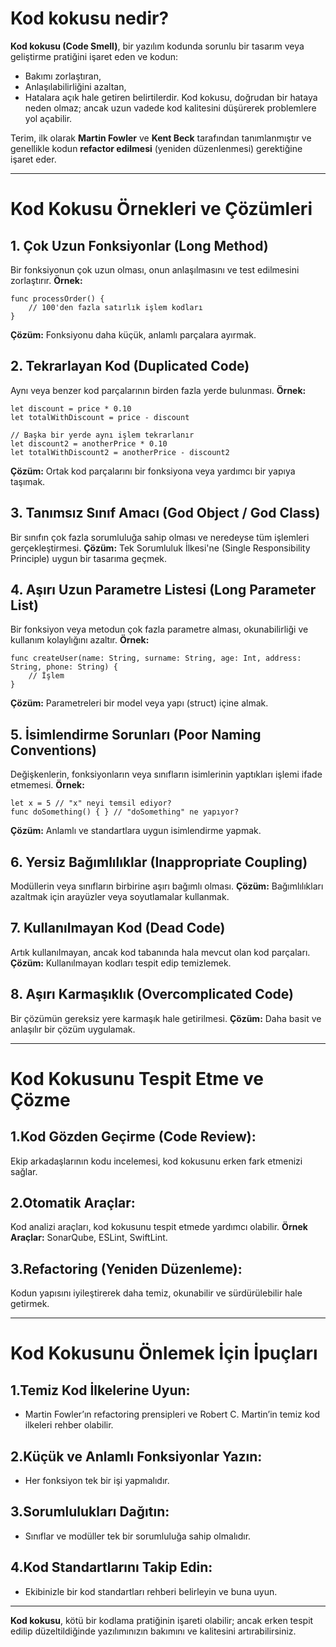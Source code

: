 # Kod kokusu nedir?
**Kod kokusu (Code Smell)**, bir yazılım kodunda sorunlu bir tasarım veya geliştirme pratiğini işaret eden ve kodun:

+ Bakımı zorlaştıran,
+ Anlaşılabilirliğini azaltan,
+ Hatalara açık hale getiren
belirtilerdir. Kod kokusu, doğrudan bir hataya neden olmaz; ancak uzun vadede kod kalitesini düşürerek problemlere yol açabilir.

Terim, ilk olarak **Martin Fowler** ve **Kent Beck** tarafından tanımlanmıştır ve genellikle kodun **refactor edilmesi** (yeniden düzenlenmesi) gerektiğine işaret eder.

---

# Kod Kokusu Örnekleri ve Çözümleri
## 1. Çok Uzun Fonksiyonlar (Long Method)
Bir fonksiyonun çok uzun olması, onun anlaşılmasını ve test edilmesini zorlaştırır.
**Örnek:**

```
func processOrder() {  
    // 100'den fazla satırlık işlem kodları  
}
```

**Çözüm:** Fonksiyonu daha küçük, anlamlı parçalara ayırmak.

## 2. Tekrarlayan Kod (Duplicated Code)
Aynı veya benzer kod parçalarının birden fazla yerde bulunması.
**Örnek:**

```
let discount = price * 0.10
let totalWithDiscount = price - discount

// Başka bir yerde aynı işlem tekrarlanır
let discount2 = anotherPrice * 0.10
let totalWithDiscount2 = anotherPrice - discount2
```

**Çözüm:** Ortak kod parçalarını bir fonksiyona veya yardımcı bir yapıya taşımak.

## 3. Tanımsız Sınıf Amacı (God Object / God Class)
Bir sınıfın çok fazla sorumluluğa sahip olması ve neredeyse tüm işlemleri gerçekleştirmesi.
**Çözüm:** Tek Sorumluluk İlkesi'ne (Single Responsibility Principle) uygun bir tasarıma geçmek.

## 4. Aşırı Uzun Parametre Listesi (Long Parameter List)
Bir fonksiyon veya metodun çok fazla parametre alması, okunabilirliği ve kullanım kolaylığını azaltır.
**Örnek:**

```
func createUser(name: String, surname: String, age: Int, address: String, phone: String) {
    // İşlem
}
```

**Çözüm:** Parametreleri bir model veya yapı (struct) içine almak.

## 5. İsimlendirme Sorunları (Poor Naming Conventions)
Değişkenlerin, fonksiyonların veya sınıfların isimlerinin yaptıkları işlemi ifade etmemesi.
**Örnek:**

```
let x = 5 // "x" neyi temsil ediyor?
func doSomething() { } // "doSomething" ne yapıyor?
```

**Çözüm:** Anlamlı ve standartlara uygun isimlendirme yapmak.

## 6. Yersiz Bağımlılıklar (Inappropriate Coupling)
Modüllerin veya sınıfların birbirine aşırı bağımlı olması.
**Çözüm:** Bağımlılıkları azaltmak için arayüzler veya soyutlamalar kullanmak.

## 7. Kullanılmayan Kod (Dead Code)
Artık kullanılmayan, ancak kod tabanında hala mevcut olan kod parçaları.
**Çözüm:** Kullanılmayan kodları tespit edip temizlemek.

## 8. Aşırı Karmaşıklık (Overcomplicated Code)
Bir çözümün gereksiz yere karmaşık hale getirilmesi.
**Çözüm:** Daha basit ve anlaşılır bir çözüm uygulamak.

---

# Kod Kokusunu Tespit Etme ve Çözme
## 1.Kod Gözden Geçirme (Code Review):
Ekip arkadaşlarının kodu incelemesi, kod kokusunu erken fark etmenizi sağlar.

## 2.Otomatik Araçlar:
Kod analizi araçları, kod kokusunu tespit etmede yardımcı olabilir.
**Örnek Araçlar:** SonarQube, ESLint, SwiftLint.

## 3.Refactoring (Yeniden Düzenleme):
Kodun yapısını iyileştirerek daha temiz, okunabilir ve sürdürülebilir hale getirmek.

---

# Kod Kokusunu Önlemek İçin İpuçları
## 1.Temiz Kod İlkelerine Uyun:
+ Martin Fowler’ın refactoring prensipleri ve Robert C. Martin’in temiz kod ilkeleri rehber olabilir.
## 2.Küçük ve Anlamlı Fonksiyonlar Yazın:
+ Her fonksiyon tek bir işi yapmalıdır.
## 3.Sorumlulukları Dağıtın:
+ Sınıflar ve modüller tek bir sorumluluğa sahip olmalıdır.
## 4.Kod Standartlarını Takip Edin:
+ Ekibinizle bir kod standartları rehberi belirleyin ve buna uyun.

---

**Kod kokusu**, kötü bir kodlama pratiğinin işareti olabilir; ancak erken tespit edilip düzeltildiğinde yazılımınızın bakımını ve kalitesini artırabilirsiniz.

